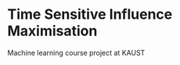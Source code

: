 Time Sensitive Influence Maximisation
=====================================

Machine learning course project at KAUST
